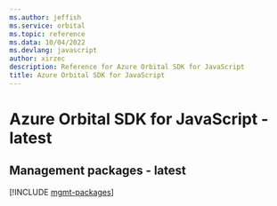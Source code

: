 ```yaml
---
ms.author: jeffish
ms.service: orbital
ms.topic: reference
ms.data: 10/04/2022
ms.devlang: javascript
author: xirzec
description: Reference for Azure Orbital SDK for JavaScript
title: Azure Orbital SDK for JavaScript
---
```

# Azure Orbital SDK for JavaScript - latest

## Management packages - latest
[!INCLUDE [mgmt-packages](orbital-mgmt-index.md)]